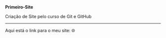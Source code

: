 **Primeiro-Site**

Criação de Site pelo curso de Git e GitHub
<hr>
Aqui está o link para o meu site: 🌐